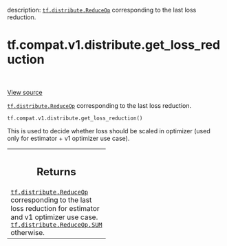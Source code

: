 description: <a href="../../../../tf/distribute/ReduceOp.md"><code>tf.distribute.ReduceOp</code></a> corresponding to the last loss reduction.

<div itemscope itemtype="http://developers.google.com/ReferenceObject">
<meta itemprop="name" content="tf.compat.v1.distribute.get_loss_reduction" />
<meta itemprop="path" content="Stable" />
</div>

# tf.compat.v1.distribute.get_loss_reduction

<!-- Insert buttons and diff -->

<table class="tfo-notebook-buttons tfo-api nocontent" align="left">

</table>

<a target="_blank" class="external" href="/code/stable/tensorflow/python/distribute/distribute_utils.py">View source</a>



<a href="../../../../tf/distribute/ReduceOp.md"><code>tf.distribute.ReduceOp</code></a> corresponding to the last loss reduction.


<pre class="devsite-click-to-copy prettyprint lang-py tfo-signature-link">
<code>tf.compat.v1.distribute.get_loss_reduction()
</code></pre>



<!-- Placeholder for "Used in" -->

This is used to decide whether loss should be scaled in optimizer (used only
for estimator + v1 optimizer use case).

<!-- Tabular view -->
 <table class="responsive fixed orange">
<colgroup><col width="214px"><col></colgroup>
<tr><th colspan="2"><h2 class="add-link">Returns</h2></th></tr>
<tr class="alt">
<td colspan="2">
<a href="../../../../tf/distribute/ReduceOp.md"><code>tf.distribute.ReduceOp</code></a> corresponding to the last loss reduction for
estimator and v1 optimizer use case. <a href="../../../../tf/distribute/ReduceOp.md#SUM"><code>tf.distribute.ReduceOp.SUM</code></a> otherwise.
</td>
</tr>

</table>

